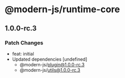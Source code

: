 # @modern-js/runtime-core

## 1.0.0-rc.3
### Patch Changes

- feat: initial
- Updated dependencies [undefined]
  - @modern-js/plugin@1.0.0-rc.3
  - @modern-js/utils@1.0.0-rc.3
